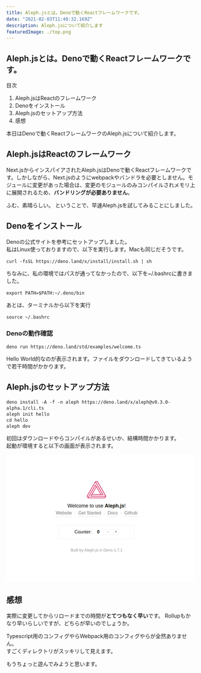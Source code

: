 ```yaml
---
title: Aleph.jsとは。Denoで動くReactフレームワークです。
date: "2021-02-03T11:40:32.169Z"
description: Aleph.jsについて紹介します
featuredImage: ./top.png
---
```


## Aleph.jsとは。Denoで動くReactフレームワークです。

<nav class='blog-nav'> 
  <div class='inner'>
    <p>目次</p>
    <ol class="top-ol">
      <li class="top-li">Aleph.jsはReactのフレームワーク</li>
      <li class="top-li">Denoをインストール</li>
      <li class="top-li">Aleph.jsのセットアップ方法</li>
      <li class="top-li">感想</li>
    </ol>
  </div>
</nav>

<p class="mt-8 mb-8">
本日はDenoで動くReactフレームワークのAleph.jsについて紹介します。
</p>

## Aleph.jsはReactのフレームワーク
<p class="mb-16">
Next.jsからインスパイアされたAleph.jsはDenoで動くReactフレームワークです。しかしながら、Next.jsのようにwebpackやバンドラを必要としません。モジュールに変更があった場合は、変更のモジュールのみコンパイルされメモリ上に展開されるため、<strong>バンドリングが必要ありません</strong>。
</p>

ふむ、素晴らしい。
ということで、早速Aleph.jsを試してみることにしました。


## Denoをインストール

<p class="mt-8 mb-8">
<a src="https://deno.land/">Denoの公式サイト</a>を参考にセットアップしました。<br/>
私はLinux使っておりますので、以下を実行します。Macも同じだそうです。
</p>

```title:bash
curl -fsSL https://deno.land/x/install/install.sh | sh
```

<p class="mt-8">
ちなみに、私の環境ではパスが通ってなかったので、以下を~/.bashrcに書きました。
</p>

```title:bash
export PATH=$PATH:~/.deno/bin
```

<p class="mt-8">
あとは、ターミナルから以下を実行
</p>


```title:bash
source ~/.bashrc
```


### Denoの動作確認

```title:bash
deno run https://deno.land/std/examples/welcome.ts
```

<p class="mt-8 mb-8">
Hello World的なのが表示されます。ファイルをダウンロードしてきているようで若干時間がかかります。
</p>

## Aleph.jsのセットアップ方法

```title:bash
deno install -A -f -n aleph https://deno.land/x/aleph@v0.3.0-alpha.1/cli.ts
aleph init hello
cd hello
aleph dev
```

<p class="mt-8 mb-16">
初回はダウンロードやらコンパイルがあるせいか、結構時間かかります。<br/>
起動が環境すると以下の画面が表示されます。
</p>

![initial-img](./initial-img.png)

## 感想
<p class="mt-8 mb-16">
実際に変更してからリロードまでの時間が<strong>とてつもなく早い</strong>です。
Rollupもかなり早いらしいですが、どちらが早いのでしょうか。
</p>
<p class="mb-16">
Typescript用のコンフィグやらWebpack用のコンフィグやらが全然ありません。<br/>
すごくディレクトリがスッキリして見えます。
</p>

もうちょっと遊んでみようと思います。




